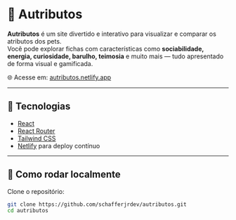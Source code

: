 # 🐾 Autributos

**Autributos** é um site divertido e interativo para visualizar e comparar os atributos dos pets.  
Você pode explorar fichas com características como **sociabilidade, energia, curiosidade, barulho, teimosia** e muito mais — tudo apresentado de forma visual e gamificada.

🌐 Acesse em: [autributos.netlify.app](https://autributos.netlify.app)

---

## 🚀 Tecnologias

- [React](https://react.dev/)  
- [React Router](https://reactrouter.com/)  
- [Tailwind CSS](https://tailwindcss.com/)  
- [Netlify](https://www.netlify.com/) para deploy contínuo  

---

## 🔧 Como rodar localmente

Clone o repositório:

```bash
git clone https://github.com/schafferjrdev/autributos.git
cd autributos
